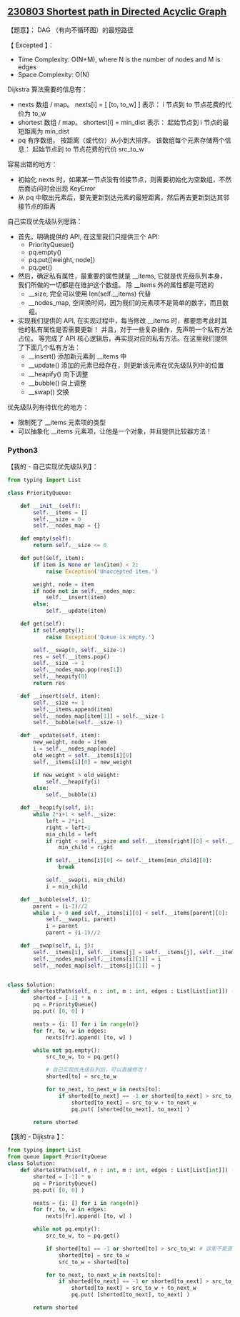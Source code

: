 ## [230803 Shortest path in Directed Acyclic Graph](https://practice.geeksforgeeks.org/problems/shortest-path-in-undirected-graph/1)

【题意】： DAG （有向不循环图）的最短路径

【 Excepted 】：
- Time Complexity: O(N+M), where N is the number of nodes and M is edges
- Space Complexity: O(N)

Dijkstra 算法需要的信息有：
- nexts 数组 / map。 nexts[i] = [ [to, to_w] ] 表示： i 节点到 to 节点花费的代价为 to_w
- shortest 数组 / map。 shortest[i] = min_dist 表示： 起始节点到 i 节点的最短距离为 min_dist
- pq 有序数组。 按距离（或代价）从小到大排序。 该数组每个元素存储两个信息： 起始节点到 to 节点花费的代价 src_to_w

容易出错的地方：
- 初始化 nexts 时，如果某一节点没有邻接节点，则需要初始化为空数组，不然后面访问时会出现 KeyError
- 从 pq 中取出元素后，要先更新到达元素的最短距离，然后再去更新到达其邻接节点的距离

自己实现优先级队列思路：
- 首先，明确提供的 API, 在这里我们只提供三个 API:
    - PriorityQueue()
    - pq.empty()
    - pq.put([weight, node])
    - pq.get()
- 然后，确定私有属性，最重要的属性就是 __items, 它就是优先级队列本身，我们所做的一切都是在维护这个数组。 除 __items 外的属性都是可选的
    - __size, 完全可以使用 len(self.__items) 代替
    - __nodes_map, 空间换时间，因为我们的元素项不是简单的数字，而且数组。
- 实现我们提供的 API, 在实现过程中，每当修改 __items 时，都要思考此时其他的私有属性是否需要更新！ 并且，对于一些复杂操作，先声明一个私有方法占位。 等完成了 API 核心逻辑后，再实现对应的私有方法。在这里我们提供了下面几个私有方法：
    - __insert() 添加新元素到 __items 中
    - __update() 添加的元素已经存在，则更新该元素在优先级队列中的位置
    - __heapify() 向下调整
    - __bubble() 向上调整
    - __swap() 交换

优先级队列有待优化的地方：
- 限制死了 __items 元素项的类型
- 可以抽象化 __items 元素项，让他是一个对象，并且提供比较器方法！

### Python3

【我的 - 自己实现优先级队列】：
```py
from typing import List

class PriorityQueue:

    def __init__(self):
        self.__items = []
        self.__size = 0
        self.__nodes_map = {}

    def empty(self):
        return self.__size <= 0

    def put(self, item):
        if item is None or len(item) < 2:
            raise Exception('Unaccepted item.')

        weight, node = item
        if node not in self.__nodes_map:
            self.__insert(item)
        else:
            self.__update(item)

    def get(self):
        if self.empty():
            raise Exception('Queue is empty.')

        self.__swap(0, self.__size-1)
        res = self.__items.pop()
        self.__size -= 1
        self.__nodes_map.pop(res[1])
        self.__heapify(0)
        return res

    def __insert(self, item):
        self.__size += 1
        self.__items.append(item)
        self.__nodes_map[item[1]] = self.__size-1
        self.__bubble(self.__size-1)

    def __update(self, item):
        new_weight, node = item
        i = self.__nodes_map[node]
        old_weight = self.__items[i][0]
        self.__items[i][0] = new_weight

        if new_weight > old_weight:
            self.__heapify(i)
        else:
            self.__bubble(i)

    def __heapify(self, i):
        while 2*i+1 < self.__size:
            left = 2*i+1
            right = left+1
            min_child = left
            if right < self.__size and self.__items[right][0] < self.__items[min_child][0]:
                min_child = right

            if self.__items[i][0] <= self.__items[min_child][0]:
                break

            self.__swap(i, min_child)
            i = min_child

    def __bubble(self, i):
        parent = (i-1)//2
        while i > 0 and self.__items[i][0] < self.__items[parent][0]:
            self.__swap(i, parent)
            i = parent
            parent = (i-1)//2

    def __swap(self, i, j):
        self.__items[i], self.__items[j] = self.__items[j], self.__items[i]
        self.__nodes_map[self.__items[i][1]] = i
        self.__nodes_map[self.__items[j][1]] = j


class Solution:
    def shortestPath(self, n : int, m : int, edges : List[List[int]]) -> List[int]:
        shorted = [-1] * n
        pq = PriorityQueue()
        pq.put( [0, 0] )

        nexts = {i: [] for i in range(n)}
        for fr, to, w in edges:
            nexts[fr].append( [to, w] )

        while not pq.empty():
            src_to_w, to = pq.get()

            # 自己实现优先级队列后，可以直接修改！
            shorted[to] = src_to_w

            for to_next, to_next_w in nexts[to]:
                if shorted[to_next] == -1 or shorted[to_next] > src_to_w + to_next_w:
                    shorted[to_next] = src_to_w + to_next_w
                    pq.put( [shorted[to_next], to_next] )

        return shorted
```

【我的 - Dijkstra 】：
```py
from typing import List
from queue import PriorityQueue
class Solution:
    def shortestPath(self, n : int, m : int, edges : List[List[int]]) -> List[int]:
        shorted = [-1] * n
        pq = PriorityQueue()
        pq.put( [0, 0] )

        nexts = {i: [] for i in range(n)}
        for fr, to, w in edges:
            nexts[fr].append( [to, w] )

        while not pq.empty():
            src_to_w, to = pq.get()

            if shorted[to] == -1 or shorted[to] > src_to_w: # 这里不能直接更新，因为我们的 pq 中有冗余的数据。
                shorted[to] = src_to_w
                src_to_w = shorted[to]

            for to_next, to_next_w in nexts[to]:
                if shorted[to_next] == -1 or shorted[to_next] > src_to_w + to_next_w:
                    shorted[to_next] = src_to_w + to_next_w
                    pq.put( [shorted[to_next], to_next] )

        return shorted
```